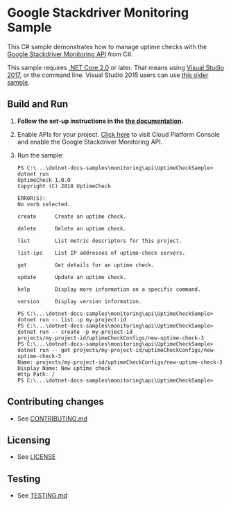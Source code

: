 # Google Stackdriver Monitoring Sample

This C# sample demonstrates how to manage uptime checks with the 
[Google Stackdriver Monitoring API](https://cloud.google.com/monitoring/uptime-checks/) from C#.

This sample requires [.NET Core 2.0](
    https://www.microsoft.com/net/core) or later.  That means using
[Visual Studio 2017](
    https://www.visualstudio.com/), or the command line.  Visual Studio 2015 users
can use [this older sample](
    https://github.com/GoogleCloudPlatform/dotnet-docs-samples/tree/vs2015/monitoring/api).

## Build and Run

1.  **Follow the set-up instructions in the [the documentation](https://cloud.google.com/dotnet/docs/setup).**

4.  Enable APIs for your project.
    [Click here](https://console.cloud.google.com/flows/enableapi?apiid=monitoring.googleapis.com&showconfirmation=true)
    to visit Cloud Platform Console and enable the Google Stackdriver Monitoring API.

4.  Run the sample:
    ```
    PS C:\...\dotnet-docs-samples\monitoring\api\UptimeCheckSample> dotnet run
    UptimeCheck 1.0.0
    Copyright (C) 2018 UptimeCheck

    ERROR(S):
    No verb selected.

    create      Create an uptime check.

    delete      Delete an uptime check.

    list        List metric descriptors for this project.

    list-ips    List IP addresses of uptime-check servers.

    get         Get details for an uptime check.

    update      Update an uptime check.

    help        Display more information on a specific command.

    version     Display version information.

    PS C:\...\dotnet-docs-samples\monitoring\api\UptimeCheckSample> dotnet run -- list -p my-project-id
    PS C:\...\dotnet-docs-samples\monitoring\api\UptimeCheckSample> dotnet run -- create -p my-project-id
    projects/my-project-id/uptimeCheckConfigs/new-uptime-check-3
    PS C:\...\dotnet-docs-samples\monitoring\api\UptimeCheckSample> dotnet run -- get projects/my-project-id/uptimeCheckConfigs/new-uptime-check-3
    Name: projects/my-project-id/uptimeCheckConfigs/new-uptime-check-3
    Display Name: New uptime check
    Http Path: /
    PS C:\...\dotnet-docs-samples\monitoring\api\UptimeCheckSample>
    ```

## Contributing changes

* See [CONTRIBUTING.md](../../../CONTRIBUTING.md)

## Licensing

* See [LICENSE](../../../LICENSE)

## Testing

* See [TESTING.md](../../../TESTING.md)
